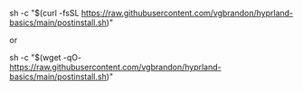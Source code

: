 sh -c "$(curl -fsSL https://raw.githubusercontent.com/vgbrandon/hyprland-basics/main/postinstall.sh)"

or

sh -c "$(wget -qO- https://raw.githubusercontent.com/vgbrandon/hyprland-basics/main/postinstall.sh)"
